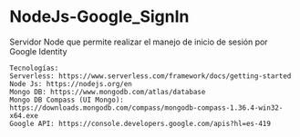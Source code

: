 # NodeJs-Google_SignIn
Servidor Node que permite realizar el manejo de inicio de sesión por Google Identity

```
Tecnologías:
Serverless: https://www.serverless.com/framework/docs/getting-started
Node Js: https://nodejs.org/en
Mongo DB: https://www.mongodb.com/atlas/database
Mongo DB Compass (UI Mongo): https://downloads.mongodb.com/compass/mongodb-compass-1.36.4-win32-x64.exe
Google API: https://console.developers.google.com/apis?hl=es-419
```
